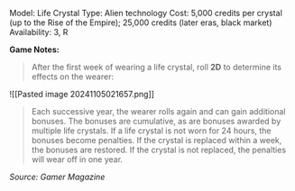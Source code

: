 Model: Life Crystal
Type: Alien technology
Cost: 5,000 credits per crystal (up to the Rise of the Empire);
25,000 credits (later eras, black market)
Availability: 3, R

**Game Notes:**
> After the first week of wearing a life crystal, roll **2D** to determine its effects on the wearer:

![[Pasted image 20241105021657.png]]

> Each successive year, the wearer rolls again and can gain additional bonuses. The bonuses are cumulative, as are bonuses awarded by multiple life crystals. If a life crystal is not worn for 24 hours, the bonuses become penalties. If the crystal is replaced within a week, the bonuses are restored. If the crystal is not replaced, the penalties will wear off in one year.

*Source: Gamer Magazine*